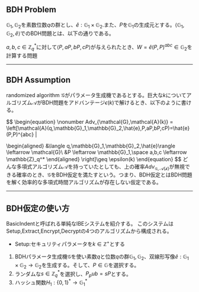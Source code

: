 ## BDH Problem

$\mathbb{G}_1,\mathbb{G}_2$を素数位数$q$の群とし、$\hat{e} : \mathbb{G}_1 \times \mathbb{G}_2$.また、$P$を$\mathbb{G}_1$の生成元とする。$\langle \mathbb{G}_1,\mathbb{G}_2,\hat{e}\rangle$でのBDH問題とは、以下の通りである。

$a,b,c \in \mathbb{Z}_q^*$に対して$\langle P,aP,bP,cP\rangle$が与えられたとき、$W=\hat{e}(P,P)^{abc}\in \mathbb{G}_2$を計算する問題


---

## BDH Assumption
randomized algorithm $\mathcal{G}$がパラメータ生成機であるとする。巨大な$k$についてアルゴリズム$\mathcal{A}$がBDH問題をアドバンテージ$\epsilon(k)$で解けるとき、以下のように書ける。

$$
\begin{equation}
\nonumber
Adv_{\mathcal{G},\mathcal{A}(k)} = \left[\mathcal{A}(q,\mathbb{G}_1,\mathbb{G}_2,\hat{e},P,aP,bP,cP)=\hat{e}(P,P)^{abc} |

\begin{aligned}
&\langle q,\mathbb{G}_1,\mathbb{G}_2,\hat{e}\rangle \leftarrow \mathcal{G}\\
&P \leftarrow \mathbb{G}_1,\space a,b,c \leftarrow \mathbb{Z}_q^*
\end{aligned} 
\right]\geq \epsilon(k)
\end{equation}
$$
どんな多項式アルゴリズム$\mathcal{A}$を持っていたとしても、上の確率$Adv_{\mathcal{G},\mathcal{A(k)}}$が無視できる確率のとき、$\mathcal{G}$をBDH仮定を満たすという。つまり、BDH仮定とはBDH問題を解く効率的な多項式時間アルゴリズムが存在しない仮定である。

---

## BDH仮定の使い方
BasicIndentと呼ばれる単純なIBEシステムを紹介する。
このシステムはSetup,Extract,Encrypt,Decryptの4つのアルゴリズムから構成される。

- Setup:セキュリティパラメータを$k\in \mathbb{Z}^+$とする

1. BDHパラメータ生成機$\mathcal{G}$を使い素数$q$と位数$q$の群$\mathbb{G}_1,\mathbb{G}_2$、双線形写像$\hat{e}:\mathbb{G}_1\times\mathbb{G}_2\rightarrow\mathbb{G}_2$を生成する。そして、$P\in\mathbb{G}$を選択する。
2. ランダムな$s\in\mathbb{Z}_q^*$を選択し、$P_pub = sP$とする。
3. ハッシュ関数$H_1 :\{0,1\}^* \rightarrow \mathbb{G}_1^*$




